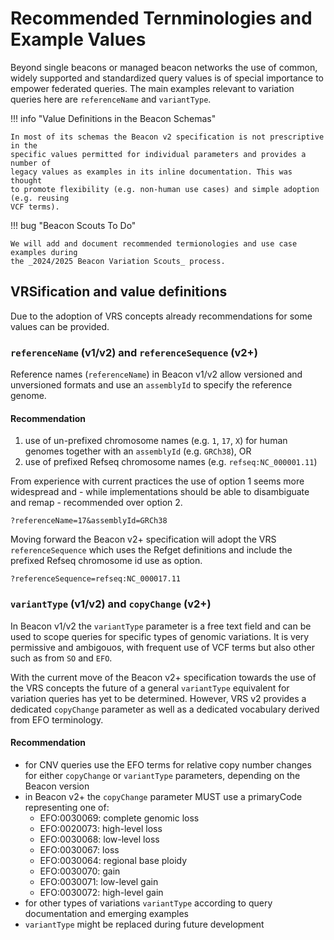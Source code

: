 # Recommended Ternminologies and Example Values

Beyond single beacons or managed beacon networks the use of common, widely supported
and standardized query values is of special importance to empower federated queries.
The main examples relevant to variation queries here are `referenceName` and
`variantType`. 

!!! info "Value Definitions in the Beacon Schemas"

	In most of its schemas the Beacon v2 specification is not prescriptive in the
	specific values permitted for individual parameters and provides a number of
	legacy values as examples in its inline documentation. This was thought
	to promote flexibility (e.g. non-human use cases) and simple adoption (e.g. reusing
	VCF terms).

!!! bug "Beacon Scouts To Do"

	We will add and document recommended termionologies and use case examples during
	the _2024/2025 Beacon Variation Scouts_ process.

## VRSification and value definitions

Due to the adoption of VRS concepts already recommendations for some values can be provided.

### `referenceName` (v1/v2) and `referenceSequence` (v2+)

Reference names (`referenceName`) in Beacon v1/v2 allow versioned and unversioned
formats and use an `assemblyId` to specify the reference genome.

#### Recommendation

1. use of un-prefixed chromosome names (e.g. `1`, `17`, `X`) for human genomes
  together with an `assemblyId` (e.g. `GRCh38`), OR
2. use of prefixed Refseq chromosome names (e.g. `refseq:NC_000001.11`)

From experience with current practices the use of option 1 seems more widespread
and - while implementations should be able to disambiguate and remap - recommended
over option 2.

```
?referenceName=17&assemblyId=GRCh38
```

Moving forward the Beacon v2+ specification will adopt the VRS `referenceSequence`
which uses the Refget definitions and include the prefixed Refseq chromosome id
use as option.

```
?referenceSequence=refseq:NC_000017.11
```

### `variantType` (v1/v2) and `copyChange` (v2+)

In Beacon v1/v2 the `variantType` parameter is a free text field and can be used
to scope queries for specific types of genomic variations. It is very permissive
and ambigouos, with frequent use of VCF terms but also other such as from `SO` and `EFO`.

With the current move of the Beacon v2+ specification towards the use of the VRS
concepts the future of a general `variantType` equivalent for variation queries
has yet to be determined. However, VRS v2 provides a dedicated `copyChange` parameter
as well as a dedicated vocabulary derived from EFO terminology.

#### Recommendation

* for CNV queries use the EFO terms for relative copy number changes for either
  `copyChange` or `variantType` parameters, depending on the Beacon version
* in Beacon v2+ the `copyChange` parameter MUST use a primaryCode representing one of:
    - EFO:0030069: complete genomic loss    
    - EFO:0020073: high-level loss    
    - EFO:0030068: low-level loss    
    - EFO:0030067: loss    
    - EFO:0030064: regional base ploidy    
    - EFO:0030070: gain    
    - EFO:0030071: low-level gain    
    - EFO:0030072: high-level gain    
* for other types of variations `variantType` according to query documentation and
  emerging examples
* `variantType` might be replaced during future development


